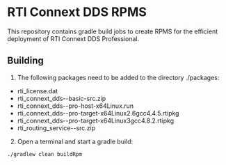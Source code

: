 # RTI Connext DDS RPMS

This repository contains gradle build jobs to create RPMS for the efficient deployment of RTI Connext DDS Professional.

## Building

1. The following packages need to be added to the directory ./packages:
  * rti_license.dat
  * rti_connext_dds-<VERSION>-basic-src.zip
  * rti_connext_dds-<VERSION>-pro-host-x64Linux.run
  * rti_connext_dds-<VERSION>-pro-target-x64Linux2.6gcc4.4.5.rtipkg
  * rti_connext_dds-<VERSION>-pro-target-x64Linux3gcc4.8.2.rtipkg
  * rti_routing_service-<VERSION>-src.zip

2. Open a terminal and start a gradle build:
~~~~
./gradlew clean buildRpm
~~~~

